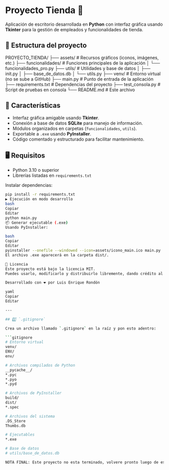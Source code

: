 # Proyecto Tienda 🛒

Aplicación de escritorio desarrollada en **Python** con interfaz gráfica usando **Tkinter** para la gestión de empleados y funcionalidades de tienda.

## 📂 Estructura del proyecto

PROYECTO_TIENDA/
├── assets/ # Recursos gráficos (iconos, imágenes, etc.)
├── funcionalidades/ # Funciones principales de la aplicación
│ └── funcionalidades_pro.py
├── utils/ # Utilidades y base de datos
│ ├── init.py
│ ├── base_de_datos.db
│ └── utils.py
├── venv/ # Entorno virtual (no se sube a GitHub)
├── main.py # Punto de entrada de la aplicación
├── requirements.txt # Dependencias del proyecto
├── test_consola.py # Script de pruebas en consola
└── README.md # Este archivo

## 🚀 Características

- Interfaz gráfica amigable usando **Tkinter**.
- Conexión a base de datos **SQLite** para manejo de información.
- Módulos organizados en carpetas (`funcionalidades`, `utils`).
- Exportable a `.exe` usando **PyInstaller**.
- Código comentado y estructurado para facilitar mantenimiento.

## 🖥️ Requisitos

- Python 3.10 o superior  
- Librerías listadas en `requirements.txt`

Instalar dependencias:

```bash
pip install -r requirements.txt
▶️ Ejecución en modo desarrollo
bash
Copiar
Editar
python main.py
📦 Generar ejecutable (.exe)
Usando PyInstaller:

bash
Copiar
Editar
pyinstaller --onefile --windowed --icon=assets/icono_main.ico main.py
El archivo .exe aparecerá en la carpeta dist/.

📄 Licencia
Este proyecto está bajo la licencia MIT.
Puedes usarlo, modificarlo y distribuirlo libremente, dando crédito al autor original.

Desarrollado con ❤️ por Luis Enrique Rondón

yaml
Copiar
Editar

---

## 2️⃣ `.gitignore`

Crea un archivo llamado `.gitignore` en la raíz y pon esto adentro:  

```gitignore
# Entorno virtual
venv/
ENV/
env/

# Archivos compilados de Python
__pycache__/
*.pyc
*.pyo
*.pyd

# Archivos de PyInstaller
build/
dist/
*.spec

# Archivos del sistema
.DS_Store
Thumbs.db

# Ejecutables
*.exe

# Base de datos 
# utils/base_de_datos.db

NOTA FINAL: Este proyecto no esta terminado, volvere pronto luego de estudiar un poco mas ❤️
